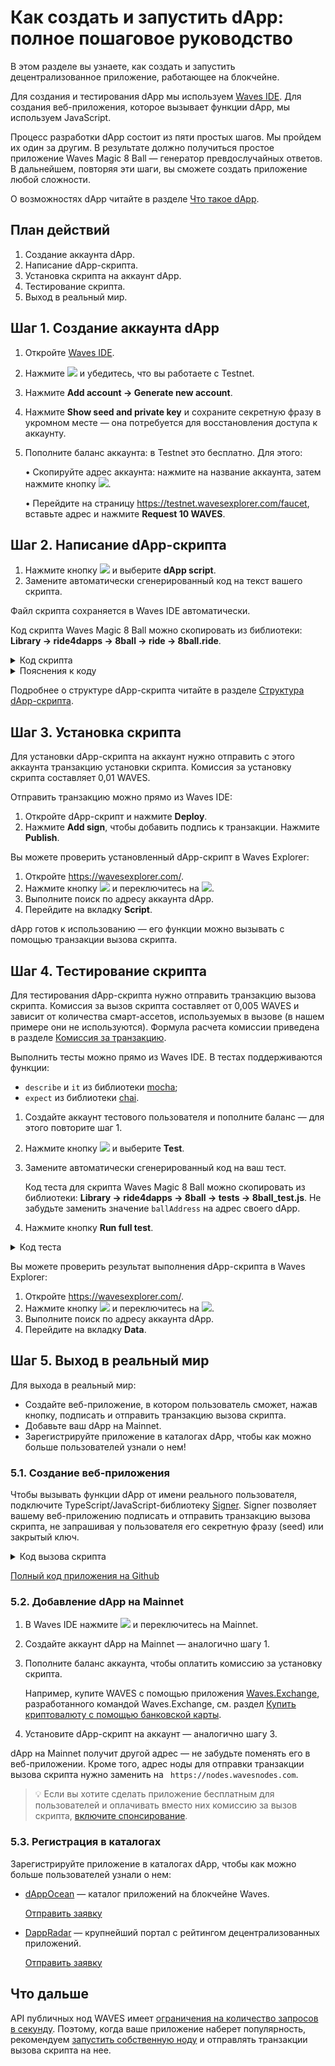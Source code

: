 # Как создать и запустить dApp: полное пошаговое руководство

В этом разделе вы узнаете, как создать и запустить децентрализованное приложение, работающее на блокчейне.

Для создания и тестирования dApp мы используем [Waves IDE](https://waves-ide.com/). Для создания веб-приложения, которое вызывает функции dApp, мы используем JavaScript.

Процесс разработки dApp состоит из пяти простых шагов. Мы пройдем их один за другим. В результате должно получиться простое приложение Waves Magic 8 Ball — генератор превдослучайных ответов. В дальнейшем, повторяя эти шаги, вы сможете создать приложение любой сложности.

О возможностях dApp читайте в разделе [Что такое dApp](/ru/building-apps/smart-contracts/what-is-a-dapp).

## План действий

1. Создание аккаунта dApp.
2. Написание dApp-скрипта.
3. Установка скрипта на аккаунт dApp.
4. Тестирование скрипта.
5. Выход в реальный мир.

## Шаг 1. Создание аккаунта dApp

1. Откройте [Waves IDE](https://waves-ide.com/).
2. Нажмите ![](./_assets/ide-settings.png) и убедитесь, что вы работаете с Testnet.
3. Нажмите **Add account → Generate new account**.
4. Нажмите **Show seed and private key** и сохраните секретную фразу в укромном месте — она потребуется для восстановления доступа к аккаунту.
5. Пополните баланс аккаунта: в Testnet это бесплатно. Для этого:

   • Скопируйте адрес аккаунта: нажмите на название аккаунта, затем нажмите кнопку ![](./_assets/copy-button.png).

   • Перейдите на страницу <https://testnet.wavesexplorer.com/faucet>, вставьте адрес и нажмите **Request 10 WAVES**.

## Шаг 2. Написание dApp-скрипта

1. Нажмите кнопку ![](./_assets/add-script-button.png) и выберите **dApp script**.
2. Замените автоматически сгенерированный код на текст вашего скрипта.

Файл скрипта сохраняется в Waves IDE автоматически.

Код скрипта Waves Magic 8 Ball можно скопировать из библиотеки: **Library → ride4dapps → 8ball → ride → 8ball.ride**.

<details><summary>Код скрипта</summary>
<p>
<code>
{-# STDLIB_VERSION 3 #-}<br>
{-# CONTENT_TYPE DAPP #-}<br>
{-# SCRIPT_TYPE ACCOUNT #-}<br>
<br>
let answersCount = 20<br>
let answers = <br>
&nbsp;&nbsp;&nbsp;&nbsp;["It is certain.",<br>
&nbsp;&nbsp;&nbsp;&nbsp;"It is decidedly so.",<br>
&nbsp;&nbsp;&nbsp;&nbsp;"Without a doubt.",<br>
&nbsp;&nbsp;&nbsp;&nbsp;"Yes - definitely.",<br>
&nbsp;&nbsp;&nbsp;&nbsp;"You may rely on it.",<br>
&nbsp;&nbsp;&nbsp;&nbsp;"As I see it, yes.",<br>
&nbsp;&nbsp;&nbsp;&nbsp;"Most likely.",<br>
&nbsp;&nbsp;&nbsp;&nbsp;"Outlook good.",<br>
&nbsp;&nbsp;&nbsp;&nbsp;"Yes.",<br>
&nbsp;&nbsp;&nbsp;&nbsp;"Signs point to yes.",<br>
&nbsp;&nbsp;&nbsp;&nbsp;"Reply hazy, try again.",<br>
&nbsp;&nbsp;&nbsp;&nbsp;"Ask again later.",<br>
&nbsp;&nbsp;&nbsp;&nbsp;"Better not tell you now.",<br>
&nbsp;&nbsp;&nbsp;&nbsp;"Cannot predict now.",<br>
&nbsp;&nbsp;&nbsp;&nbsp;"Concentrate and ask again.",<br>
&nbsp;&nbsp;&nbsp;&nbsp;"Don't count on it.",<br>
&nbsp;&nbsp;&nbsp;&nbsp;"My reply is no.",<br>
&nbsp;&nbsp;&nbsp;&nbsp;"My sources say no.",<br>
&nbsp;&nbsp;&nbsp;&nbsp;"Outlook not so good.",<br>
&nbsp;&nbsp;&nbsp;&nbsp;"Very doubtful."]<br>
<br>
func getAnswer(question: String, previousAnswer: String) = {<br>
&nbsp;&nbsp;&nbsp;&nbsp;let hash = sha256(toBytes(question + previousAnswer))<br>
&nbsp;&nbsp;&nbsp;&nbsp;let index = toInt(hash)<br>
&nbsp;&nbsp;&nbsp;&nbsp;answers[index % answersCount]<br>
}<br>
<br>
func getPreviousAnswer(address: String) = {<br>
&nbsp;&nbsp;&nbsp;&nbsp;match getString(this, address + "_a") {<br>
&nbsp;&nbsp;&nbsp;&nbsp;&nbsp;&nbsp;&nbsp;&nbsp;case a: String => a<br>
&nbsp;&nbsp;&nbsp;&nbsp;&nbsp;&nbsp;&nbsp;&nbsp;case _ => address<br>
&nbsp;&nbsp;&nbsp;&nbsp;}<br>
}<br>
<br>
@Callable(i)<br>
func tellme(question: String) = {<br>
&nbsp;&nbsp;&nbsp;&nbsp;let callerAddress = toBase58String(i.caller.bytes)<br>
&nbsp;&nbsp;&nbsp;&nbsp;let answer = getAnswer(question, getPreviousAnswer(callerAddress))<br>
<br>
&nbsp;&nbsp;&nbsp;&nbsp;WriteSet([<br>
&nbsp;&nbsp;&nbsp;&nbsp;&nbsp;&nbsp;&nbsp;&nbsp;DataEntry(callerAddress + "_q", question),<br>
&nbsp;&nbsp;&nbsp;&nbsp;&nbsp;&nbsp;&nbsp;&nbsp;DataEntry(callerAddress + "_a", answer)<br>
&nbsp;&nbsp;&nbsp;&nbsp;&nbsp;&nbsp;&nbsp;&nbsp;])<br>
}<br>
</code>

</p>
</details>

<details><summary>Пояснения к коду</summary>
<p>
dApp-скрипт должен начинаться с директив:<br>

<code>
{-# STDLIB_VERSION 3 #-}<br>
{-# CONTENT_TYPE DAPP #-}<br>
{-# SCRIPT_TYPE ACCOUNT #-}<br>
</code>

Между директивами и вызываемой функцией можно объявить переменные и вспомогательные функции.

Перед объявлением вызываемой функции нужно указать аннотацию `@Callable(i)`. Объект `i` содержит поля транзакции вызова скрипта, которые может использовать вызываемая функция. В нашем примере используется поле `i.caller.bytes` — адрес аккаунта пользователя, вызвавшего функцию.
</p>
</details>

Подробнее о структуре dApp-скрипта читайте в разделе [Структура dApp-скрипта](/ru/building-apps/smart-contracts/what-is-a-dapp#структура-dapp-скрипта).

## Шаг 3. Установка скрипта

Для установки dApp-скрипта на аккаунт нужно отправить с этого аккаунта транзакцию установки скрипта. Комиссия за установку скрипта составляет 0,01 WAVES.

Отправить транзакцию можно прямо из Waves IDE:

1. Откройте dApp-скрипт и нажмите **Deploy**.
2. Нажмите **Add sign**, чтобы добавить подпись к транзакции. Нажмите **Publish**.

Вы можете проверить установленный dApp-скрипт в Waves Explorer:

1. Откройте <https://wavesexplorer.com/>.
2. Нажмите кнопку ![](./_assets/settings.png) и переключитесь на ![](./_assets/testnet.png).
3. Выполните поиск по адресу аккаунта dApp.
4. Перейдите на вкладку **Script**.

dApp готов к использованию — его функции можно вызывать с помощью транзакции вызова скрипта.

## Шаг 4. Тестирование скрипта

Для тестирования dApp-скрипта нужно отправить транзакцию вызова скрипта. Комиссия за вызов скрипта составляет от 0,005 WAVES и зависит от количества смарт-ассетов, используемых в вызове (в нашем примере они не используются). Формула расчета комиссии приведена в разделе [Комиссия за транзакцию](/ru/blockchain/transaction/transaction-fee).

Выполнить тесты можно прямо из Waves IDE. В тестах поддерживаются функции:
* `describe` и `it` из библиотеки [mocha](https://mochajs.org/);
* `expect` из библиотеки [chai](https://www.chaijs.com/).

1. Создайте аккаунт тестового пользователя и пополните баланс — для этого повторите шаг 1.
2. Нажмите кнопку ![](./_assets/add-script-button.png) и выберите **Test**.
3. Замените автоматически сгенерированный код на ваш тест.

   Код теста для скрипта Waves Magic 8 Ball можно скопировать из библиотеки: **Library → ride4dapps → 8ball → tests → 8ball_test.js**. Не забудьте заменить значение `ballAddress` на адрес своего dApp.

4. Нажмите кнопку **Run full test**.

<details><summary>Код теста</summary>
<p>
<code>
describe('8 ball', () => {<br>
&nbsp;&nbsp;&nbsp;&nbsp;const ballAddress = "3N27HUMt4ddx2X7foQwZRmpFzg5PSzLrUgU"<br>
&nbsp;&nbsp;&nbsp;&nbsp;const question = "Test" + Date.now()<br>
&nbsp;&nbsp;&nbsp;&nbsp;const tx = invokeScript({fee: 500000, dApp: ballAddress, call:{function:"tellme", args:[{"type": "string", "value": question}]}, payment: null})<br>
<br>
&nbsp;&nbsp;&nbsp;&nbsp;it('Tx is mined in block', async function(){<br>
&nbsp;&nbsp;&nbsp;&nbsp;&nbsp;&nbsp;&nbsp;&nbsp;await broadcast(tx)<br>
&nbsp;&nbsp;&nbsp;&nbsp;&nbsp;&nbsp;&nbsp;&nbsp;await waitForTx(tx.id)<br>
&nbsp;&nbsp;&nbsp;&nbsp;})<br>
<br>
&nbsp;&nbsp;&nbsp;&nbsp;it('Question is in ball', async function(){<br>
&nbsp;&nbsp;&nbsp;&nbsp;&nbsp;&nbsp;&nbsp;&nbsp;await accountDataByKey(address()+"_q", ballAddress)<br>
&nbsp;&nbsp;&nbsp;&nbsp;&nbsp;&nbsp;&nbsp;&nbsp;&nbsp;&nbsp;&nbsp;&nbsp;.then(reslove => expect(reslove.value).to.equal(question))<br>
&nbsp;&nbsp;&nbsp;&nbsp;})<br>
})<br>
</code>
</p>
</details>

Вы можете проверить результат выполнения dApp-скрипта в Waves Explorer:

1. Откройте <https://wavesexplorer.com/>.
2. Нажмите кнопку ![](./_assets/settings.png) и переключитесь на ![](./_assets/testnet.png).
3. Выполните поиск по адресу аккаунта dApp.
4. Перейдите на вкладку **Data**.

## Шаг 5. Выход в реальный мир

Для выхода в реальный мир:

* Создайте веб-приложение, в котором пользователь сможет, нажав кнопку, подписать и отправить транзакцию вызова скрипта.
* Добавьте ваш dApp на Mainnet.
* Зарегистрируйте приложение в каталогах dApp, чтобы как можно больше пользователей узнали о нем!

### 5.1. Создание веб-приложения

Чтобы вызывать функции dApp от имени реального пользователя, подключите TypeScript/JavaScript-библиотеку [Signer](/ru/building-apps/waves-api-and-sdk/client-libraries/signer). Signer позволяет вашему веб-приложению подписать и отправить транзакцию вызова скрипта, не запрашивая у пользователя его секретную фразу (seed) или закрытый ключ.

<details><summary>Код вызова скрипта</summary>
<p>
<code>
await signer.invoke({<br>
&nbsp;&nbsp;&nbsp;&nbsp;dApp: ballAddress,<br>
&nbsp;&nbsp;&nbsp;&nbsp;call: {<br>
&nbsp;&nbsp;&nbsp;&nbsp;&nbsp;&nbsp;&nbsp;&nbsp;function: "tellme",<br>
&nbsp;&nbsp;&nbsp;&nbsp;&nbsp;&nbsp;&nbsp;&nbsp;args:[{"type": "string", "value": question}]<br>
&nbsp;&nbsp;&nbsp;&nbsp;}<br>
}).broadcast();<br>
</code>
</p>
</details>

[Полный код приложения на Github](https://github.com/elenaili/waves8ball)

### 5.2. Добавление dApp на Mainnet

1. В Waves IDE нажмите ![](./_assets/ide-settings.png) и переключитесь на Mainnet.
2. Создайте аккаунт dApp на Mainnet — аналогично шагу 1.
3. Пополните баланс аккаунта, чтобы оплатить комиссию за установку скрипта.

   Например, купите WAVES с помощью приложения [Waves.Exchange](https://waves.exchange/), разработанного командой Waves.Exchange, см. раздел [Купить криптовалюту с помощью банковской карты](https://docs.waves.exchange/ru/waves-exchange/waves-exchange-online-desktop/online-desktop-trs-gtw/online-desktop-trs-fiat).

4. Установите dApp-скрипт на аккаунт — аналогично шагу 3.

dApp на Mainnet получит другой адрес — не забудьте поменять его в веб-приложении. Кроме того, адрес ноды для отправки транзакции вызова скрипта нужно заменить на ` https://nodes.wavesnodes.com`.

> :bulb: Если вы хотите сделать приложение бесплатным для пользователей и оплачивать вместо них комиссию за вызов скрипта, [включите спонсирование](/ru/blockchain/waves-protocol/sponsored-fee).

### 5.3. Регистрация в каталогах

Зарегистрируйте приложение в каталогах dApp, чтобы как можно больше пользователей узнали о нем:

* [dAppOcean](https://www.dappocean.io) — каталог приложений на блокчейне Waves.

   [Отправить заявку](https://www.dappocean.io/ru/dapps/submit)

* [DappRadar](https://dappradar.com) — крупнейший портал с рейтингом децентрализованных приложений.

   [Отправить заявку](https://dappradar.com/submit-dapp)

## Что дальше

API публичных нод WAVES имеет [ограничения на количество запросов в секунду](/ru/waves-node/api-limitations-of-the-pool-of-public-nodes). Поэтому, когда ваше приложение наберет популярность, рекомендуем [запустить собственную ноду](/ru/waves-node/how-to-install-a-node/how-to-install-a-node) и отправлять транзакции вызова скрипта на нее.
